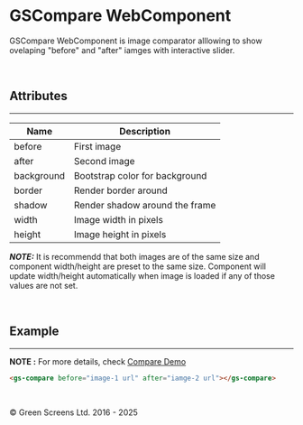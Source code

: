 # GSCompare WebComponent
 
GSCompare WebComponent is image comparator alllowing to show ovelaping "before" and "after" iamges with interactive slider.
  
<br>
 
## Attributes
---
 
| Name               | Description                                              |
|--------------------|----------------------------------------------------------|
| before             | First image                                              |
| after              | Second image                                             |
| background         | Bootstrap color for background                           |
| border             | Render border around                                     |
| shadow             | Render shadow around the frame                           |
| width              | Image width in pixels                                    |
| height             | Image height in pixels                                   |

***NOTE:*** It is recommendd that both images are of the same size and component width/height are preset to the same size.
Component will update width/height automatically when image is loaded if any of those values are not set.

<br>
 
## Example
---

**NOTE :**
For more details, check [Compare Demo](../../demos/compare.html)

```HTML
<gs-compare before="image-1 url" after="iamge-2 url"></gs-compare>
```
 
<br>

&copy; Green Screens Ltd. 2016 - 2025
